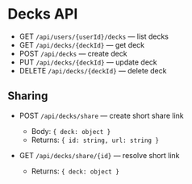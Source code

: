# Decks API

- GET `/api/users/{userId}/decks` — list decks
- GET `/api/decks/{deckId}` — get deck
- POST `/api/decks` — create deck
- PUT `/api/decks/{deckId}` — update deck
- DELETE `/api/decks/{deckId}` — delete deck

## Sharing

- POST `/api/decks/share` — create short share link
  - Body: `{ deck: object }`
  - Returns: `{ id: string, url: string }`

- GET `/api/decks/share/{id}` — resolve short link
  - Returns: `{ deck: object }`
